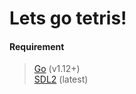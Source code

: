 # Lets go tetris!

#### Requirement
> [Go](https://golang.org) (v1.12+)  
> [SDL2](https://libsdl.org/) (latest)